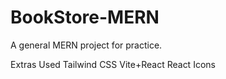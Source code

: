 # BookStore-MERN
A general MERN project for practice.

Extras Used
Tailwind CSS
Vite+React
React Icons


